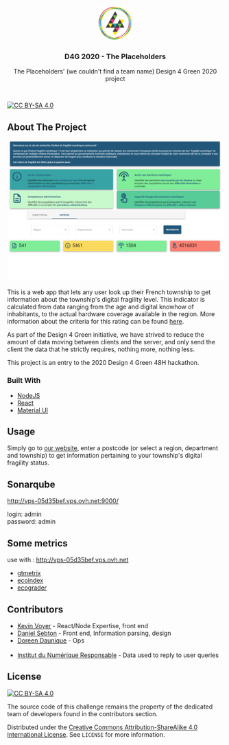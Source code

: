 

<!-- PROJECT LOGO -->
<br />
<p align="center">
  <a href="https://github.com/github_username/repo_name">
    <img src="res/D4G_logo.png" alt="Logo" width="80" height="80">
  </a>
  <h3 align="center">D4G 2020 - The Placeholders </h3>
  <p align="center">
    The Placeholders' (we couldn't find a team name) Design 4 Green 2020 project
  </p>
</p>
<br />

[![CC BY-SA 4.0][cc-by-sa-shield]][cc-by-sa]

## About The Project

[![our app in action][product-screenshot]](http://146.59.196.47/)

This is a web app that lets any user look up their French township to get information about the township's digital fragility level.
This indicator is calculated from data ranging from the age and digital knowhow of inhabitants, to the actual hardware coverage available in the region. More information about the criteria for this rating can be found [here](https://indice.institutnr.org/#indicateur).

As part of the Design 4 Green initiative, we have strived to reduce the amount of data moving between clients and the server, and only send the client the data that he strictly requires, nothing more, nothing less.

This project is an entry to the 2020 Design 4 Green 48H hackathon.

### Built With

* [NodeJS](https://nodejs.org)
* [React](https://reactjs.org)
* [Material UI](https://material-ui.com/)

## Usage

Simply go to [our website](http://146.59.196.47/), enter a postcode (or select a region, department and township) to get information pertaining to your township's digital fragility status.

## Sonarqube

http://vps-05d35bef.vps.ovh.net:9000/ </br>

login: admin</br>
password: admin</br>

## Some metrics

use with : http://vps-05d35bef.vps.ovh.net

* [gtmetrix](https://gtmetrix.com/reports/146.59.196.47/JFYLo3r4)
* [ecoindex](http://www.ecoindex.fr/resultats/?id=100504)
* [ecograder](https://ecograder.com)


## Contributors

* [Kevin Voyer](https://github.com/kecsou) - React/Node Expertise, front end
* [Daniel Sebton](https://github.com/Allexio) - Front end, Information parsing, design
* [Doreen Daunique](https://github.com/DoreenDaunique) - Ops
<br><br>
* [Institut du Numérique Responsable](https://institutnr.org/) - Data used to reply to user queries

[product-screenshot]: res/app_in_action.png
[cc-by-sa]: http://creativecommons.org/licenses/by-sa/4.0/
[cc-by-sa-image]: https://licensebuttons.net/l/by-sa/4.0/88x31.png
[cc-by-sa-shield]: https://img.shields.io/badge/License-CC%20BY--SA%204.0-lightgrey.svg

## License

[![CC BY-SA 4.0][cc-by-sa-image]][cc-by-sa]

The source code of this challenge remains the property of the dedicated team of developers found in the contributors section.

Distributed under the [Creative Commons Attribution-ShareAlike 4.0 International License][cc-by-sa]. See `LICENSE` for more information.
